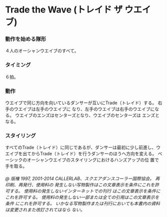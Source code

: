 

# Trade the Wave (トレイド ザ ウエイブ)
### 動作を始める隊形
 ４人のオーシャンウエイブのすべて。
### タイミング
 ６拍。
### 動作

ウエイブで同じ方向を向いているダンサーが互いにTrade（トレイド）する。 右手のウエイブは左手のウエイブに なり、左手のウエイブは右手のウエイブになる。 ウエイブのエンズはセンターズとなり、ウエイブのセンターズは エンズとなる。

### スタイリング

すべてのTrade（トレイド）に同じであるが、ダンサーは最初に少し前進し、ウエイブを出てからTrade（トレイド）を行うダンサーのほうへ方向を変える。 ベーシックのオーシャンウエイブのスタイリングにおけるハンズアップの位 置で手を取る。

###### @ 版権 1997, 2001-2014 CALLERLAB、スクエアダンスコーラー国際協会。 再印刷、再発行、使用料の 発生しない写物製作はこの文章表示を条件にこれを許可する。 使用料の発生しないインターネットでの刊行 はこの文章表示を条件にこれを許可する。 使用料の発生しない一部または全ての引用はこの文章表示を条件 にこれを許可する。 いかなる写物製作または刊行においても本書内の資料は変更されまた改訂されてはなら ない。


